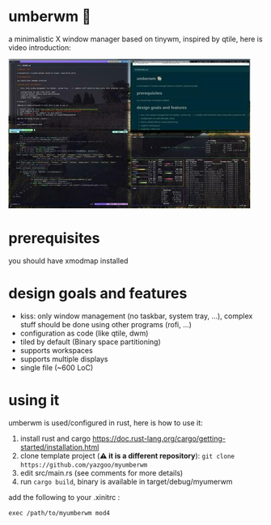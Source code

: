 # umberwm :ram:

a minimalistic X window manager based on tinywm, inspired by qtile, here is video introduction:

[![UmberWM Screenshot](screenshot.jpg)](https://youtu.be/5XdFNEq69N0)

# prerequisites

you should have xmodmap installed

# design goals and features

  - kiss: only window management (no taskbar, system tray, ...), complex stuff should be done using other programs (rofi, ...)
  - configuration as code (like qtile, dwm)
  - tiled by default (Binary space partitioning)
  - supports workspaces
  - supports multiple displays
  - single file (~600 LoC)

# using it

umberwm is used/configured in rust, here is how to use it:

1. install rust and cargo https://doc.rust-lang.org/cargo/getting-started/installation.html
2. clone template project (__:warning: it is a different repository__): `git clone https://github.com/yazgoo/myumberwm`
3. edit src/main.rs (see comments for more details)
4. run `cargo build`, binary is available in target/debug/myumerwm

add the following to your .xinitrc :

```shell
exec /path/to/myumberwm mod4
```
